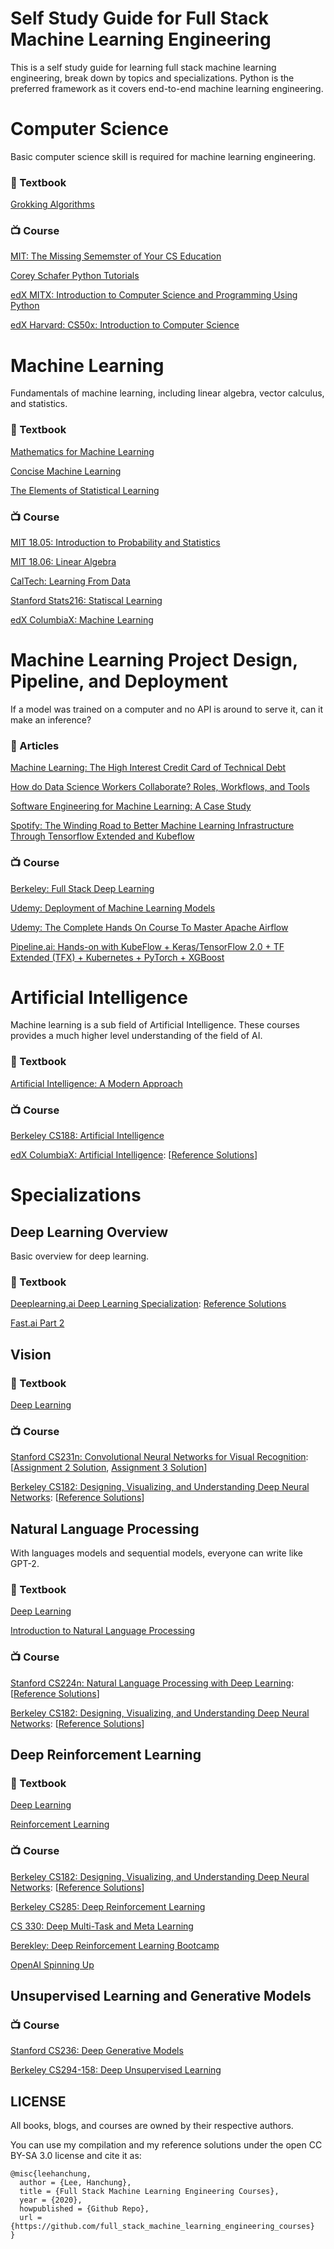 # Self Study Guide for Full Stack Machine Learning Engineering
This is a self study guide for learning full stack machine learning engineering, break down by topics and specializations.  Python is the preferred framework as it covers end-to-end machine learning engineering.


# Computer Science

Basic computer science skill is required for machine learning engineering.


### :book: Textbook
[Grokking Algorithms](https://github.com/KevinOfNeu/ebooks/blob/master/Grokking%20Algorithms.pdf)

### :tv: Course
[MIT: The Missing Sememster of Your CS Education](https://missing.csail.mit.edu/)

[Corey Schafer Python Tutorials](https://www.youtube.com/watch?v=YYXdXT2l-Gg&list=PL-osiE80TeTt2d9bfVyTiXJA-UTHn6WwU)

[edX MITX: Introduction to Computer Science and Programming Using Python](https://www.edx.org/course/6-00-1x-introduction-to-computer-science-and-programming-using-python-4)

[edX Harvard: CS50x: Introduction to Computer Science](https://www.edx.org/course/cs50s-introduction-to-computer-science)


# Machine Learning

Fundamentals of machine learning, including linear algebra, vector calculus, and statistics.


### :book: Textbook
[Mathematics for Machine Learning](https://mml-book.github.io/)

[Concise Machine Learning](https://people.eecs.berkeley.edu/~jrs/papers/machlearn.pdf)

[The Elements of Statistical Learning](https://web.stanford.edu/~hastie/Papers/ESLII.pdf)

### :tv: Course
[MIT 18.05: Introduction to Probability and Statistics](https://ocw.mit.edu/courses/mathematics/18-05-introduction-to-probability-and-statistics-spring-2014/)

[MIT 18.06: Linear Algebra](https://ocw.mit.edu/courses/mathematics/18-06-linear-algebra-spring-2010/)

[CalTech: Learning From Data](https://work.caltech.edu/telecourse.html)

[Stanford Stats216: Statiscal Learning](https://lagunita.stanford.edu/courses/HumanitiesSciences/StatLearning/Winter2016/about)

[edX ColumbiaX: Machine Learning](https://www.edx.org/course/machine-learning)


# Machine Learning Project Design, Pipeline, and Deployment

If a model was trained on a computer and no API is around to serve it, can it make an inference?


### :newspaper: Articles
[Machine Learning: The High Interest Credit Card of Technical Debt](https://ai.google/research/pubs/pub43146)

[How do Data Science Workers Collaborate? Roles, Workflows, and Tools](https://arxiv.org/abs/2001.06684)

[Software Engineering for Machine Learning: A Case Study](https://ieeexplore.ieee.org/document/8804457)

[Spotify: The Winding Road to Better Machine Learning Infrastructure Through Tensorflow Extended and Kubeflow](https://labs.spotify.com/2019/12/13/the-winding-road-to-better-machine-learning-infrastructure-through-tensorflow-extended-and-kubeflow/)

### :tv: Course
[Berkeley: Full Stack Deep Learning](https://fullstackdeeplearning.com/)

[Udemy: Deployment of Machine Learning Models](https://www.udemy.com/course/deployment-of-machine-learning-models)

[Udemy: The Complete Hands On Course To Master Apache Airflow](https://www.udemy.com/course/the-complete-hands-on-course-to-master-apache-airflow)

[Pipeline.ai: Hands-on with KubeFlow + Keras/TensorFlow 2.0 + TF Extended (TFX) + Kubernetes + PyTorch + XGBoost](https://www.youtube.com/watch?v=AaBqhGEwxXI)


# Artificial Intelligence

Machine learning is a sub field of Artificial Intelligence. These courses provides a much higher level understanding of the field of AI.


### :book: Textbook

[Artificial Intelligence: A Modern Approach](https://www.amazon.com/Artificial-Intelligence-Modern-Approach-3rd/dp/0136042597)

### :tv: Course

[Berkeley CS188: Artificial Intelligence](https://edge.edx.org/courses/course-v1:BerkeleyX+CS188+2018_SP/course/)

[edX ColumbiaX: Artificial Intelligence](https://www.edx.org/course/artificial-intelligence-ai): [[Reference Solutions](https://github.com/leehanchung/CSMM-101x-AI)]


# Specializations

## Deep Learning Overview

Basic overview for deep learning.

### :book: Textbook
[Deeplearning.ai Deep Learning Specialization](https://www.coursera.org/specializations/deep-learning): [Reference Solutions](https://github.com/leehanchung/deeplearning.ai)

[Fast.ai Part 2](https://course.fast.ai/part2)


## Vision

### :book: Textbook
[Deep Learning](http://www.deeplearningbook.org/)

### :tv: Course
[Stanford CS231n: Convolutional Neural Networks for Visual Recognition](http://cs231n.stanford.edu/): [[Assignment 2 Solution](https://github.com/leehanchung/cs182/tree/master/assignment1), [Assignment 3 Solution](https://github.com/leehanchung/cs182/tree/master/assignment2)]

[Berkeley CS182: Designing, Visualizing, and Understanding Deep Neural Networks](https://bcourses.berkeley.edu/courses/1478831/pages/cs182-slash-282a-designing-visualizing-and-understanding-deep-neural-networks-spring-2019): [[Reference Solutions](https://github.com/leehanchung/cs182)]


## Natural Language Processing

With languages models and sequential models, everyone can write like GPT-2.

### :book: Textbook
[Deep Learning](http://www.deeplearningbook.org/)

[Introduction to Natural Language Processing](https://www.amazon.com/Introduction-Language-Processing-Adaptive-Computation/dp/0262042843)

### :tv: Course
[Stanford CS224n: Natural Language Processing with Deep Learning](http://web.stanford.edu/class/cs224n/): [[Reference Solutions](https://github.com/leehanchung/cs224n)]

[Berkeley CS182: Designing, Visualizing, and Understanding Deep Neural Networks](https://bcourses.berkeley.edu/courses/1478831/pages/cs182-slash-282a-designing-visualizing-and-understanding-deep-neural-networks-spring-2019): [[Reference Solutions](https://github.com/leehanchung/cs182)]


## Deep Reinforcement Learning


### :book: Textbook
[Deep Learning](http://www.deeplearningbook.org/)

[Reinforcement Learning](http://www.andrew.cmu.edu/course/10-703/textbook/BartoSutton.pdf)

### :tv: Course
[Berkeley CS182: Designing, Visualizing, and Understanding Deep Neural Networks](https://bcourses.berkeley.edu/courses/1478831/pages/cs182-slash-282a-designing-visualizing-and-understanding-deep-neural-networks-spring-2019): [[Reference Solutions](https://github.com/leehanchung/cs182)]

[Berkeley CS285: Deep Reinforcement Learning](http://rail.eecs.berkeley.edu/deeprlcourse/)

[CS 330: Deep Multi-Task and Meta Learning](http://cs330.stanford.edu/)

[Berekley: Deep Reinforcement Learning Bootcamp](https://sites.google.com/view/deep-rl-bootcamp/lectures)

[OpenAI Spinning Up](https://spinningup.openai.com/en/latest/)


## Unsupervised Learning and Generative Models


### :tv: Course
[Stanford CS236: Deep Generative Models](https://deepgenerativemodels.github.io/)

[Berkeley CS294-158: Deep Unsupervised Learning](https://sites.google.com/view/berkeley-cs294-158-sp19/home)


## LICENSE
All books, blogs, and courses are owned by their respective authors.

You can use my compilation and my reference solutions under the open CC BY-SA 3.0 license and cite it as:
```
@misc{leehanchung,
  author = {Lee, Hanchung},
  title = {Full Stack Machine Learning Engineering Courses},
  year = {2020},
  howpublished = {Github Repo},
  url = {https://github.com/full_stack_machine_learning_engineering_courses}
}
```
